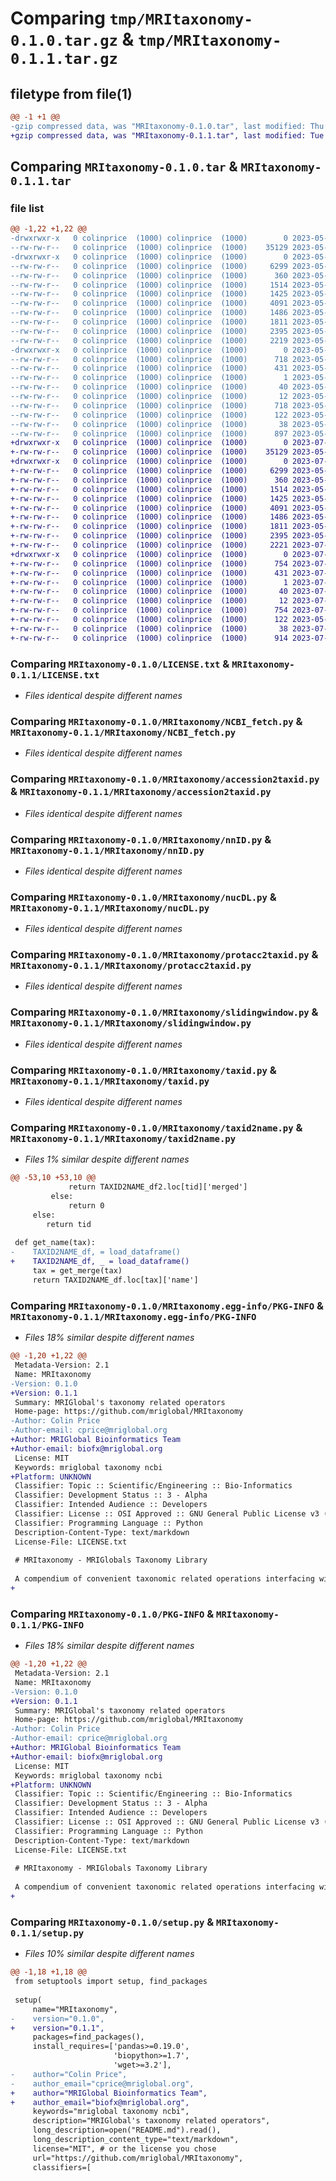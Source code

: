 # Comparing `tmp/MRItaxonomy-0.1.0.tar.gz` & `tmp/MRItaxonomy-0.1.1.tar.gz`

## filetype from file(1)

```diff
@@ -1 +1 @@
-gzip compressed data, was "MRItaxonomy-0.1.0.tar", last modified: Thu May 18 13:25:19 2023, max compression
+gzip compressed data, was "MRItaxonomy-0.1.1.tar", last modified: Tue Jul 11 13:56:19 2023, max compression
```

## Comparing `MRItaxonomy-0.1.0.tar` & `MRItaxonomy-0.1.1.tar`

### file list

```diff
@@ -1,22 +1,22 @@
-drwxrwxr-x   0 colinprice  (1000) colinprice  (1000)        0 2023-05-18 13:25:19.951879 MRItaxonomy-0.1.0/
--rw-rw-r--   0 colinprice  (1000) colinprice  (1000)    35129 2023-05-17 17:53:31.000000 MRItaxonomy-0.1.0/LICENSE.txt
-drwxrwxr-x   0 colinprice  (1000) colinprice  (1000)        0 2023-05-18 13:25:19.951879 MRItaxonomy-0.1.0/MRItaxonomy/
--rw-rw-r--   0 colinprice  (1000) colinprice  (1000)     6299 2023-05-18 13:21:27.000000 MRItaxonomy-0.1.0/MRItaxonomy/NCBI_fetch.py
--rw-rw-r--   0 colinprice  (1000) colinprice  (1000)      360 2023-05-17 18:46:27.000000 MRItaxonomy-0.1.0/MRItaxonomy/__init__.py
--rw-rw-r--   0 colinprice  (1000) colinprice  (1000)     1514 2023-05-17 21:04:11.000000 MRItaxonomy-0.1.0/MRItaxonomy/accession2taxid.py
--rw-rw-r--   0 colinprice  (1000) colinprice  (1000)     1425 2023-05-17 19:07:45.000000 MRItaxonomy-0.1.0/MRItaxonomy/nnID.py
--rw-rw-r--   0 colinprice  (1000) colinprice  (1000)     4091 2023-05-17 18:51:47.000000 MRItaxonomy-0.1.0/MRItaxonomy/nucDL.py
--rw-rw-r--   0 colinprice  (1000) colinprice  (1000)     1486 2023-05-17 21:07:41.000000 MRItaxonomy-0.1.0/MRItaxonomy/protacc2taxid.py
--rw-rw-r--   0 colinprice  (1000) colinprice  (1000)     1811 2023-05-17 17:53:31.000000 MRItaxonomy-0.1.0/MRItaxonomy/slidingwindow.py
--rw-rw-r--   0 colinprice  (1000) colinprice  (1000)     2395 2023-05-17 18:51:42.000000 MRItaxonomy-0.1.0/MRItaxonomy/taxid.py
--rw-rw-r--   0 colinprice  (1000) colinprice  (1000)     2219 2023-05-17 21:06:46.000000 MRItaxonomy-0.1.0/MRItaxonomy/taxid2name.py
-drwxrwxr-x   0 colinprice  (1000) colinprice  (1000)        0 2023-05-18 13:25:19.951879 MRItaxonomy-0.1.0/MRItaxonomy.egg-info/
--rw-rw-r--   0 colinprice  (1000) colinprice  (1000)      718 2023-05-18 13:25:19.000000 MRItaxonomy-0.1.0/MRItaxonomy.egg-info/PKG-INFO
--rw-rw-r--   0 colinprice  (1000) colinprice  (1000)      431 2023-05-18 13:25:19.000000 MRItaxonomy-0.1.0/MRItaxonomy.egg-info/SOURCES.txt
--rw-rw-r--   0 colinprice  (1000) colinprice  (1000)        1 2023-05-18 13:25:19.000000 MRItaxonomy-0.1.0/MRItaxonomy.egg-info/dependency_links.txt
--rw-rw-r--   0 colinprice  (1000) colinprice  (1000)       40 2023-05-18 13:25:19.000000 MRItaxonomy-0.1.0/MRItaxonomy.egg-info/requires.txt
--rw-rw-r--   0 colinprice  (1000) colinprice  (1000)       12 2023-05-18 13:25:19.000000 MRItaxonomy-0.1.0/MRItaxonomy.egg-info/top_level.txt
--rw-rw-r--   0 colinprice  (1000) colinprice  (1000)      718 2023-05-18 13:25:19.951879 MRItaxonomy-0.1.0/PKG-INFO
--rw-rw-r--   0 colinprice  (1000) colinprice  (1000)      122 2023-05-17 17:53:31.000000 MRItaxonomy-0.1.0/README.md
--rw-rw-r--   0 colinprice  (1000) colinprice  (1000)       38 2023-05-18 13:25:19.951879 MRItaxonomy-0.1.0/setup.cfg
--rw-rw-r--   0 colinprice  (1000) colinprice  (1000)      897 2023-05-17 17:53:31.000000 MRItaxonomy-0.1.0/setup.py
+drwxrwxr-x   0 colinprice  (1000) colinprice  (1000)        0 2023-07-11 13:56:19.282721 MRItaxonomy-0.1.1/
+-rw-rw-r--   0 colinprice  (1000) colinprice  (1000)    35129 2023-05-18 14:10:35.000000 MRItaxonomy-0.1.1/LICENSE.txt
+drwxrwxr-x   0 colinprice  (1000) colinprice  (1000)        0 2023-07-11 13:56:19.282721 MRItaxonomy-0.1.1/MRItaxonomy/
+-rw-rw-r--   0 colinprice  (1000) colinprice  (1000)     6299 2023-05-18 14:10:35.000000 MRItaxonomy-0.1.1/MRItaxonomy/NCBI_fetch.py
+-rw-rw-r--   0 colinprice  (1000) colinprice  (1000)      360 2023-05-18 14:10:35.000000 MRItaxonomy-0.1.1/MRItaxonomy/__init__.py
+-rw-rw-r--   0 colinprice  (1000) colinprice  (1000)     1514 2023-05-18 14:10:35.000000 MRItaxonomy-0.1.1/MRItaxonomy/accession2taxid.py
+-rw-rw-r--   0 colinprice  (1000) colinprice  (1000)     1425 2023-05-18 14:10:35.000000 MRItaxonomy-0.1.1/MRItaxonomy/nnID.py
+-rw-rw-r--   0 colinprice  (1000) colinprice  (1000)     4091 2023-05-18 14:10:35.000000 MRItaxonomy-0.1.1/MRItaxonomy/nucDL.py
+-rw-rw-r--   0 colinprice  (1000) colinprice  (1000)     1486 2023-05-18 14:10:35.000000 MRItaxonomy-0.1.1/MRItaxonomy/protacc2taxid.py
+-rw-rw-r--   0 colinprice  (1000) colinprice  (1000)     1811 2023-05-18 14:10:35.000000 MRItaxonomy-0.1.1/MRItaxonomy/slidingwindow.py
+-rw-rw-r--   0 colinprice  (1000) colinprice  (1000)     2395 2023-05-18 14:10:35.000000 MRItaxonomy-0.1.1/MRItaxonomy/taxid.py
+-rw-rw-r--   0 colinprice  (1000) colinprice  (1000)     2221 2023-07-11 13:30:53.000000 MRItaxonomy-0.1.1/MRItaxonomy/taxid2name.py
+drwxrwxr-x   0 colinprice  (1000) colinprice  (1000)        0 2023-07-11 13:56:19.282721 MRItaxonomy-0.1.1/MRItaxonomy.egg-info/
+-rw-rw-r--   0 colinprice  (1000) colinprice  (1000)      754 2023-07-11 13:56:19.000000 MRItaxonomy-0.1.1/MRItaxonomy.egg-info/PKG-INFO
+-rw-rw-r--   0 colinprice  (1000) colinprice  (1000)      431 2023-07-11 13:56:19.000000 MRItaxonomy-0.1.1/MRItaxonomy.egg-info/SOURCES.txt
+-rw-rw-r--   0 colinprice  (1000) colinprice  (1000)        1 2023-07-11 13:56:19.000000 MRItaxonomy-0.1.1/MRItaxonomy.egg-info/dependency_links.txt
+-rw-rw-r--   0 colinprice  (1000) colinprice  (1000)       40 2023-07-11 13:56:19.000000 MRItaxonomy-0.1.1/MRItaxonomy.egg-info/requires.txt
+-rw-rw-r--   0 colinprice  (1000) colinprice  (1000)       12 2023-07-11 13:56:19.000000 MRItaxonomy-0.1.1/MRItaxonomy.egg-info/top_level.txt
+-rw-rw-r--   0 colinprice  (1000) colinprice  (1000)      754 2023-07-11 13:56:19.282721 MRItaxonomy-0.1.1/PKG-INFO
+-rw-rw-r--   0 colinprice  (1000) colinprice  (1000)      122 2023-05-18 14:10:35.000000 MRItaxonomy-0.1.1/README.md
+-rw-rw-r--   0 colinprice  (1000) colinprice  (1000)       38 2023-07-11 13:56:19.282721 MRItaxonomy-0.1.1/setup.cfg
+-rw-rw-r--   0 colinprice  (1000) colinprice  (1000)      914 2023-07-11 13:48:47.000000 MRItaxonomy-0.1.1/setup.py
```

### Comparing `MRItaxonomy-0.1.0/LICENSE.txt` & `MRItaxonomy-0.1.1/LICENSE.txt`

 * *Files identical despite different names*

### Comparing `MRItaxonomy-0.1.0/MRItaxonomy/NCBI_fetch.py` & `MRItaxonomy-0.1.1/MRItaxonomy/NCBI_fetch.py`

 * *Files identical despite different names*

### Comparing `MRItaxonomy-0.1.0/MRItaxonomy/accession2taxid.py` & `MRItaxonomy-0.1.1/MRItaxonomy/accession2taxid.py`

 * *Files identical despite different names*

### Comparing `MRItaxonomy-0.1.0/MRItaxonomy/nnID.py` & `MRItaxonomy-0.1.1/MRItaxonomy/nnID.py`

 * *Files identical despite different names*

### Comparing `MRItaxonomy-0.1.0/MRItaxonomy/nucDL.py` & `MRItaxonomy-0.1.1/MRItaxonomy/nucDL.py`

 * *Files identical despite different names*

### Comparing `MRItaxonomy-0.1.0/MRItaxonomy/protacc2taxid.py` & `MRItaxonomy-0.1.1/MRItaxonomy/protacc2taxid.py`

 * *Files identical despite different names*

### Comparing `MRItaxonomy-0.1.0/MRItaxonomy/slidingwindow.py` & `MRItaxonomy-0.1.1/MRItaxonomy/slidingwindow.py`

 * *Files identical despite different names*

### Comparing `MRItaxonomy-0.1.0/MRItaxonomy/taxid.py` & `MRItaxonomy-0.1.1/MRItaxonomy/taxid.py`

 * *Files identical despite different names*

### Comparing `MRItaxonomy-0.1.0/MRItaxonomy/taxid2name.py` & `MRItaxonomy-0.1.1/MRItaxonomy/taxid2name.py`

 * *Files 1% similar despite different names*

```diff
@@ -53,10 +53,10 @@
             return TAXID2NAME_df2.loc[tid]['merged']
         else:
             return 0
     else:
 	    return tid
 	
 def get_name(tax):
-    TAXID2NAME_df, = load_dataframe()
+    TAXID2NAME_df, _ = load_dataframe()
     tax = get_merge(tax)
     return TAXID2NAME_df.loc[tax]['name']
```

### Comparing `MRItaxonomy-0.1.0/MRItaxonomy.egg-info/PKG-INFO` & `MRItaxonomy-0.1.1/MRItaxonomy.egg-info/PKG-INFO`

 * *Files 18% similar despite different names*

```diff
@@ -1,20 +1,22 @@
 Metadata-Version: 2.1
 Name: MRItaxonomy
-Version: 0.1.0
+Version: 0.1.1
 Summary: MRIGlobal's taxonomy related operators
 Home-page: https://github.com/mriglobal/MRItaxonomy
-Author: Colin Price
-Author-email: cprice@mriglobal.org
+Author: MRIGlobal Bioinformatics Team
+Author-email: biofx@mriglobal.org
 License: MIT
 Keywords: mriglobal taxonomy ncbi
+Platform: UNKNOWN
 Classifier: Topic :: Scientific/Engineering :: Bio-Informatics
 Classifier: Development Status :: 3 - Alpha
 Classifier: Intended Audience :: Developers
 Classifier: License :: OSI Approved :: GNU General Public License v3 (GPLv3)
 Classifier: Programming Language :: Python
 Description-Content-Type: text/markdown
 License-File: LICENSE.txt
 
 # MRItaxonomy - MRIGlobals Taxonomy Library
 
 A compendium of convenient taxonomic related operations interfacing with NCBI
+
```

### Comparing `MRItaxonomy-0.1.0/PKG-INFO` & `MRItaxonomy-0.1.1/PKG-INFO`

 * *Files 18% similar despite different names*

```diff
@@ -1,20 +1,22 @@
 Metadata-Version: 2.1
 Name: MRItaxonomy
-Version: 0.1.0
+Version: 0.1.1
 Summary: MRIGlobal's taxonomy related operators
 Home-page: https://github.com/mriglobal/MRItaxonomy
-Author: Colin Price
-Author-email: cprice@mriglobal.org
+Author: MRIGlobal Bioinformatics Team
+Author-email: biofx@mriglobal.org
 License: MIT
 Keywords: mriglobal taxonomy ncbi
+Platform: UNKNOWN
 Classifier: Topic :: Scientific/Engineering :: Bio-Informatics
 Classifier: Development Status :: 3 - Alpha
 Classifier: Intended Audience :: Developers
 Classifier: License :: OSI Approved :: GNU General Public License v3 (GPLv3)
 Classifier: Programming Language :: Python
 Description-Content-Type: text/markdown
 License-File: LICENSE.txt
 
 # MRItaxonomy - MRIGlobals Taxonomy Library
 
 A compendium of convenient taxonomic related operations interfacing with NCBI
+
```

### Comparing `MRItaxonomy-0.1.0/setup.py` & `MRItaxonomy-0.1.1/setup.py`

 * *Files 10% similar despite different names*

```diff
@@ -1,18 +1,18 @@
 from setuptools import setup, find_packages
 
 setup(
     name="MRItaxonomy",
-    version="0.1.0",
+    version="0.1.1",
     packages=find_packages(),
     install_requires=['pandas>=0.19.0',
                       'biopython>=1.7',
                       'wget>=3.2'],
-    author="Colin Price",
-    author_email="cprice@mriglobal.org",
+    author="MRIGlobal Bioinformatics Team",
+    author_email="biofx@mriglobal.org",
     keywords="mriglobal taxonomy ncbi",
     description="MRIGlobal's taxonomy related operators",
     long_description=open("README.md").read(),
     long_description_content_type="text/markdown",
     license="MIT", # or the license you chose
     url="https://github.com/mriglobal/MRItaxonomy",
     classifiers=[
```

